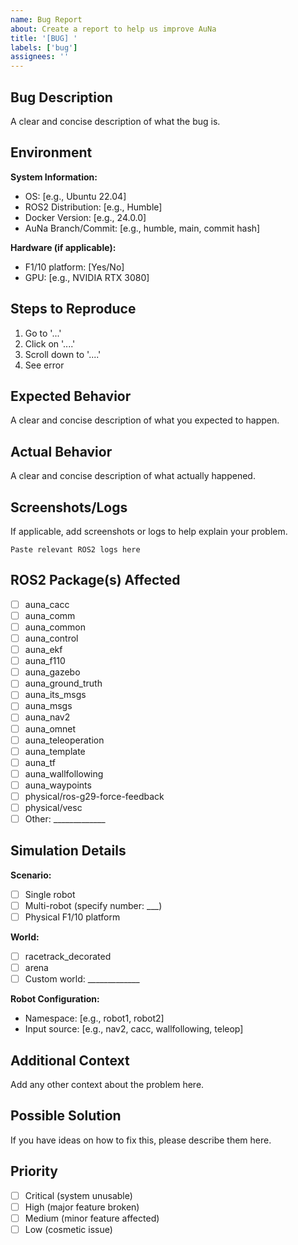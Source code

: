```yaml
---
name: Bug Report
about: Create a report to help us improve AuNa
title: '[BUG] '
labels: ['bug']
assignees: ''
---
```


## Bug Description

A clear and concise description of what the bug is.

## Environment

**System Information:**
- OS: [e.g., Ubuntu 22.04]
- ROS2 Distribution: [e.g., Humble]
- Docker Version: [e.g., 24.0.0]
- AuNa Branch/Commit: [e.g., humble, main, commit hash]

**Hardware (if applicable):**
- F1/10 platform: [Yes/No]
- GPU: [e.g., NVIDIA RTX 3080]

## Steps to Reproduce

1. Go to '...'
2. Click on '....'
3. Scroll down to '....'
4. See error

## Expected Behavior

A clear and concise description of what you expected to happen.

## Actual Behavior

A clear and concise description of what actually happened.

## Screenshots/Logs

If applicable, add screenshots or logs to help explain your problem.

```
Paste relevant ROS2 logs here
```

## ROS2 Package(s) Affected

- [ ] auna_cacc
- [ ] auna_comm
- [ ] auna_common
- [ ] auna_control
- [ ] auna_ekf
- [ ] auna_f110
- [ ] auna_gazebo
- [ ] auna_ground_truth
- [ ] auna_its_msgs
- [ ] auna_msgs
- [ ] auna_nav2
- [ ] auna_omnet
- [ ] auna_teleoperation
- [ ] auna_template
- [ ] auna_tf
- [ ] auna_wallfollowing
- [ ] auna_waypoints
- [ ] physical/ros-g29-force-feedback
- [ ] physical/vesc
- [ ] Other: _____________

## Simulation Details

**Scenario:**
- [ ] Single robot
- [ ] Multi-robot (specify number: ___)
- [ ] Physical F1/10 platform

**World:**
- [ ] racetrack_decorated
- [ ] arena
- [ ] Custom world: _____________

**Robot Configuration:**
- Namespace: [e.g., robot1, robot2]
- Input source: [e.g., nav2, cacc, wallfollowing, teleop]

## Additional Context

Add any other context about the problem here.

## Possible Solution

If you have ideas on how to fix this, please describe them here.

## Priority

- [ ] Critical (system unusable)
- [ ] High (major feature broken)
- [ ] Medium (minor feature affected)
- [ ] Low (cosmetic issue)
